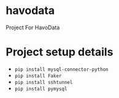 # havodata
Project For HavoData

# Project setup details

- `pip install mysql-connector-python`
- `pip install Faker`
- `pip install sshtunnel`
- `pip install pymysql`